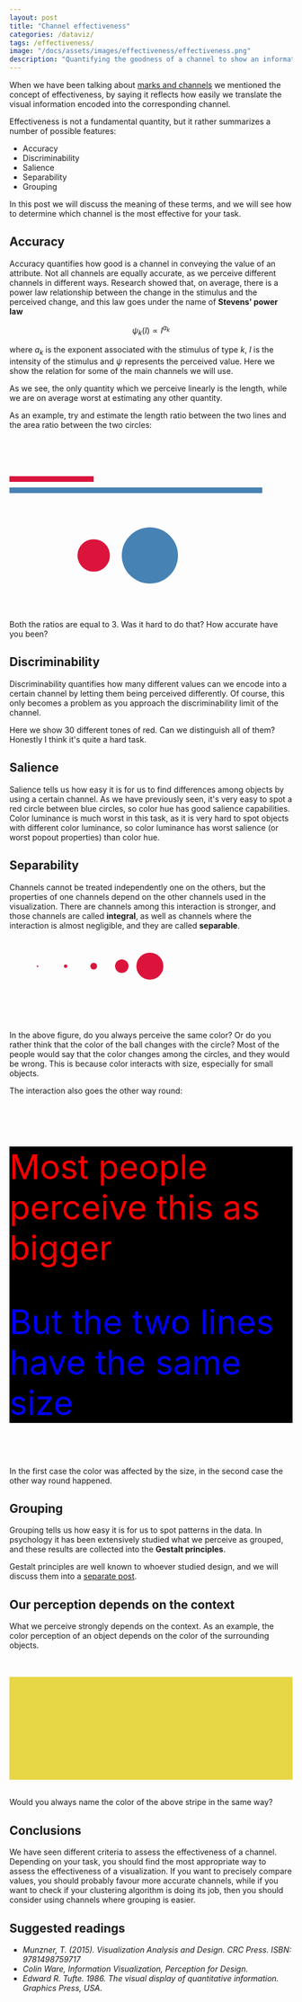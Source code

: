```yaml
---
layout: post
title: "Channel effectiveness"
categories: /dataviz/
tags: /effectiveness/
image: "/docs/assets/images/effectiveness/effectiveness.png"
description: "Quantifying the goodness of a channel to show an information"
---
```


<!-- Load d3.js -->
<script src="https://d3js.org/d3.v5.js"></script>

When we have been talking about [marks and channels](/marks-channels)
we mentioned the concept of effectiveness, by saying it
reflects how easily we translate the visual information encoded into the
corresponding channel.

Effectiveness is not a fundamental quantity, but it rather summarizes a
number of possible features:
- Accuracy
- Discriminability
- Salience
- Separability
- Grouping


In this post we will discuss the meaning of these terms, and we will 
see how to determine which channel is the most effective for your task.

## Accuracy
Accuracy quantifies how good is a channel in conveying the value of an attribute.
Not all channels are equally accurate, as we perceive different
channels in different ways.
Research showed that, on average, there is a power law relationship between the 
change in the stimulus and the perceived change, and this law goes under the name
of **Stevens' power law**

$$ \psi_k(I) \propto I^{a_k} $$

where $a_k$ is the exponent associated with the stimulus of type $k$,
$I$ is the intensity of the stimulus and $\psi$ represents the perceived
value.
Here we show the relation for some of the main channels we will use.

<div id="stevens"> </div>
<script src="/docs/assets/javascript/effectiveness/stevens.js"> </script>

As we see, the only quantity which we perceive linearly is the length,
while we are on average worst at estimating any other quantity.

As an example, try and estimate the length ratio between the two
lines and the area ratio between the two circles:

<br>
<br>

<svg height="150" width="600">
  <line x1="0" y1="40" x2="150" y2="40" style="stroke:crimson;stroke-width:10" />
  <line x1="0" y1="60" x2="450" y2="60" style="stroke:steelblue;stroke-width:10" />
</svg> 

<svg height="150" width="500">
  <circle cx="150" cy="50" r="28.87"  fill="crimson" />
  <circle cx="250" cy="50" r="50"  fill="steelblue" />
</svg> 

Both the ratios are equal to 3. Was it hard to do that? How accurate
have you been?

## Discriminability

Discriminability quantifies how many different values can we encode into
a certain channel by letting them being perceived differently.
Of course, this only becomes a problem as you approach the discriminability
limit of the channel.

Here we show 30 different tones of
red. Can we distinguish all of them? Honestly I think it's quite a hard task.

<div id="discriminability"> </div>
<script src="/docs/assets/javascript/effectiveness/discriminability.js"> </script>

## Salience

Salience tells us how easy it is for us to find differences among objects
by using a certain channel.
As we have previously seen, it's very easy to spot a red circle between
blue circles, so color hue has good salience capabilities.
Color luminance is much worst in this task, as it is very hard to spot
objects with different color luminance, so color luminance has 
worst salience (or worst popout properties) than color hue.

## Separability

Channels cannot be treated independently one on the others,
but the properties of one channels depend on the other channels
used in the visualization.
There are channels among this interaction is stronger, and those
channels are called **integral**, as well as channels where the interaction
is almost negligible, and they are called **separable**.


<svg height="150" width="500">
  <circle cy="50" cx="50" r="1.5"  fill="crimson" />
  <circle cy="50" cx="100" r="3"  fill="crimson" />
  <circle cy="50" cx="150" r="6"  fill="crimson" />
  <circle cy="50" cx="200" r="12"  fill="crimson" />
  <circle cy="50" cx="250" r="24"  fill="crimson" />
</svg> 


In the above figure, do you always perceive the same color? Or do
you rather think that the color of the ball changes with the circle?
Most of the people would say that the color changes among the circles,
and they would be wrong.
This is because color interacts with size, especially for small objects.

The interaction also goes the other way round:

<br>
<div style="background-color:black;">
<p style="color:red;font-size:60px;">
Most people perceive this as bigger</p>
<p style="color:blue;font-size:60px;">But the two
lines have the same size</p>
</div>

<br>
In the first case the color was affected by the size,
in the second case the other way round happened.

## Grouping

Grouping tells us how easy it is for us to spot patterns in the data.
In psychology it has been extensively studied what we perceive as grouped,
and these results are collected into the **Gestalt principles**. 

Gestalt principles are well known to whoever studied design, and we will
discuss them into a [separate post](/gestalt).

## Our perception depends on the context
What we perceive strongly depends
on the context.
As an example, the color perception of an object depends on the color of the
surrounding objects.

<br>
<br>

<svg height=400 width=1100>
<rect x=0 y=0 height=400 width=550 fill="#e7d645"/>
<rect x=550 y=0 height=400 width=550 fill="#8d9488"/>
<rect x=50 y=195 height=10 width=1000 fill="#b6af59"/>
</svg>

<br>
<br>

Would you always name the color of the above stripe in the same way?



## Conclusions

We have seen different criteria to assess
the effectiveness of a channel.
Depending on your task, you should find
the most appropriate way to assess the effectiveness
of a visualization.
If you want to precisely compare values, you
should probably favour more accurate channels,
while if you want to check if your
clustering algorithm is doing its job, then you should consider using channels where grouping is easier.

## Suggested readings

- <cite> Munzner, T. (2015). Visualization Analysis and Design. CRC Press. ISBN: 9781498759717 </cite>
-  <cite> Colin Ware, Information Visualization, Perception for Design. </cite>
- <cite>Edward R. Tufte. 1986. The visual display of quantitative information. Graphics Press, USA.</cite>
